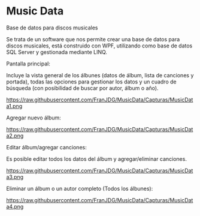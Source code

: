 # Music Data
Base de datos para discos musicales

Se trata de un software que nos permite crear una base de datos para discos musicales, está construido con WPF, utilizando como base de datos SQL Server
y gestionada mediante LINQ.

Pantalla principal:

Incluye la vista general de los álbunes (datos de álbum, lista de canciones y portada), todas las opciones para gestionar los datos y un cuadro de búsqueda (con 
posibilidad de buscar por autor, álbum o año).

https://raw.githubusercontent.com/FranJDG/MusicData/Capturas/MusicData1.png

Agregar nuevo álbum:

https://raw.githubusercontent.com/FranJDG/MusicData/Capturas/MusicData2.png

Editar álbum/agregar canciones:

Es posible editar todos los datos del álbum y agregar/eliminar canciones.

https://raw.githubusercontent.com/FranJDG/MusicData/Capturas/MusicData3.png

Eliminar un álbum o un autor completo (Todos los álbunes):

https://raw.githubusercontent.com/FranJDG/MusicData/Capturas/MusicData4.png

